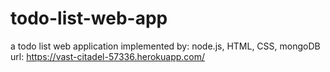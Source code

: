 # todo-list-web-app
a todo list web application implemented by: node.js, HTML, CSS, mongoDB
url: https://vast-citadel-57336.herokuapp.com/
